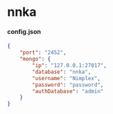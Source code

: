 # nnka
 
#### config.json
```json
{
    "port": "2452",
    "mongo": { 
        "ip": "127.0.0.1:27017", 
        "database": "nnka", 
        "username": "Nimplex", 
        "password": "password",
        "authDatabase": "admin"
    }
}
```